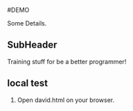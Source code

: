 #DEMO

Some Details.

## SubHeader

Training stuff for be a better programmer!

## local test

1. Open david.html on your browser.
